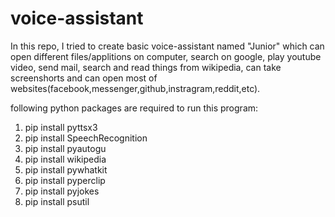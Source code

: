 # voice-assistant
In this repo, I tried to create basic voice-assistant named "Junior" which can open different files/applitions on computer, search on google, play youtube video, send mail, search and read things from wikipedia, can take screenshorts and can open most of websites(facebook,messenger,github,instragram,reddit,etc).

following python packages are required to run this program:
1. pip install pyttsx3
2. pip install SpeechRecognition
3. pip install pyautogu
4. pip install wikipedia
5. pip install pywhatkit
6. pip install pyperclip
7. pip install pyjokes
8. pip install psutil  

